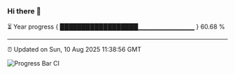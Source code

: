 ### Hi there 👋

⏳ Year progress { ██████████████████▁▁▁▁▁▁▁▁▁▁▁▁ } 60.68 %

---

⏰ Updated on Sun, 10 Aug 2025 11:38:56 GMT

![Progress Bar CI](https://github.com/IshwaranRudhara/GIT-ACTION/workflows/Progress%20Bar%20CI/badge.svg)
